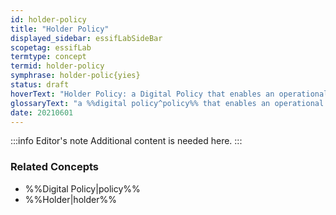 ```yaml
---
id: holder-policy
title: "Holder Policy"
displayed_sidebar: essifLabSideBar
scopetag: essifLab
termtype: concept
termid: holder-policy
symphrase: holder-polic{yies}
status: draft
hoverText: "Holder Policy: a Digital Policy that enables an operational Holder component to function in accordance with the Objectives of its Principal"
glossaryText: "a %%digital policy^policy%% that enables an operational %%holder^holder%% component to function in accordance with the %%objectives^objective%% of its %%principal^principal%%."
date: 20210601
---
```


:::info Editor's note
Additional content is needed here.
:::

### Related Concepts
- %%Digital Policy|policy%%
- %%Holder|holder%%
